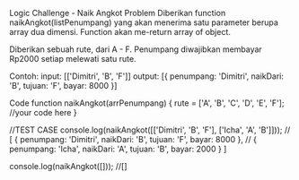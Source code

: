 Logic Challenge - Naik Angkot
Problem
Diberikan function naikAngkot(listPenumpang) yang akan menerima satu parameter berupa array dua dimensi. Function akan me-return array of object.

Diberikan sebuah rute, dari A - F. Penumpang diwajibkan membayar Rp2000 setiap melewati satu rute.

Contoh: input: [['Dimitri', 'B', 'F']] output: [{ penumpang: 'Dimitri', naikDari: 'B', tujuan: 'F', bayar: 8000 }]

Code
function naikAngkot(arrPenumpang) {
  rute = ['A', 'B', 'C', 'D', 'E', 'F'];
  //your code here
}

//TEST CASE
console.log(naikAngkot([['Dimitri', 'B', 'F'], ['Icha', 'A', 'B']]));
// [ { penumpang: 'Dimitri', naikDari: 'B', tujuan: 'F', bayar: 8000 },
//   { penumpang: 'Icha', naikDari: 'A', tujuan: 'B', bayar: 2000 } ]

console.log(naikAngkot([])); //[]